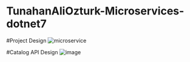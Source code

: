 # TunahanAliOzturk-Microservices-dotnet7

#Project Design
![microservice](https://user-images.githubusercontent.com/72943708/230175918-a7d57d58-04fc-484a-8c03-e8e8d71198c5.png)

#Catalog API Design 
![image](https://user-images.githubusercontent.com/72943708/230176560-9acf58fd-f15e-45db-ad5e-8f4e140c7ecc.png)

